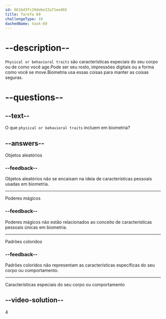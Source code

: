 ```yaml
---
id: 661bd3fc29debe22a71eedb5
title: Tarefa 69
challengeType: 19
dashedName: task-69
---
```


# --description--

`Physical or behavioral traits` são características especiais do seu corpo ou de como você age.Pode ser seu rosto, impressões digitais ou a forma como você se move.Biometria usa essas coisas para manter as coisas seguras.

# --questions--

## --text--

O que `physical or behavioral traits` incluem em biometria?

## --answers--

Objetos aleatórios

### --feedback--

Objetos aleatórios não se encaixam na ideia de características pessoais usadas em biometria.

---

Poderes mágicos

### --feedback--

Poderes mágicos não estão relacionados ao conceito de características pessoais únicas em biometria.

---

Padrões coloridos

### --feedback--

Padrões coloridos não representam as características específicas do seu corpo ou comportamento.

---

Características especiais do seu corpo ou comportamento

## --video-solution--

4
